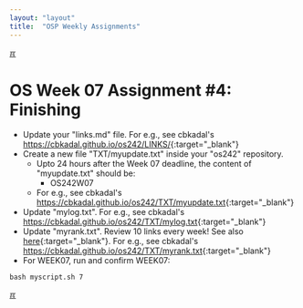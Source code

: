 ```yaml
---
layout: "layout"
title:  "OSP Weekly Assignments"
---
```


[&#x213C;](#idxXXX)<br id="idx000">
# OS Week 07 Assignment #4: Finishing

* Update your "links.md" file. For e.g., see cbkadal's <https://cbkadal.github.io/os242/LINKS/>{:target="_blank"}
* Create a new file "TXT/myupdate.txt" inside your "os242" repository.
  * Upto 24 hours after the Week 07 deadline, the content of "myupdate.txt" should be:
    * OS242W07
  * For e.g., see cbkadal's <https://cbkadal.github.io/os242/TXT/myupdate.txt>{:target="_blank"}
* Update "mylog.txt". For e.g., see cbkadal's <https://cbkadal.github.io/os242/TXT/mylog.txt>{:target="_blank"}
* Update "myrank.txt". Review 10 links every week! See also [here](W02-08.md){:target="_blank"}.
  For e.g., see cbkadal's <https://cbkadal.github.io/os242/TXT/myrank.txt>{:target="_blank"}
* For WEEK07, run and confirm WEEK07:

```
bash myscript.sh 7

```
  
[&#x213C;](#)<br id="idxXXX"><br>

